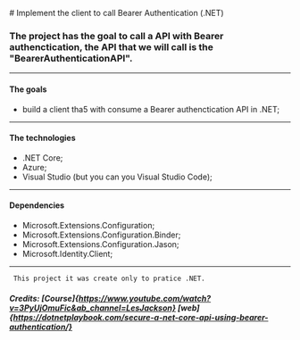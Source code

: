 ﻿﻿# Implement the client to call Bearer Authentication (.NET)
### The project has the goal to call a API with Bearer authenctication, the API that we will call is the "BearerAuthenticationAPI".
---
#### The goals
- build a client tha5 with consume a Bearer authenctication API in .NET;
---
#### The technologies
- .NET Core;
- Azure;
- Visual Studio (but you can you Visual Studio Code);
---
#### Dependencies
- Microsoft.Extensions.Configuration;
- Microsoft.Extensions.Configuration.Binder;
- Microsoft.Extensions.Configuration.Jason;
- Microsoft.Identity.Client;
---
```diff
 This project it was create only to pratice .NET.
 ```

 ##### Credits: [Course]{https://www.youtube.com/watch?v=3PyUjOmuFic&ab_channel=LesJackson} [web]{https://dotnetplaybook.com/secure-a-net-core-api-using-bearer-authentication/}